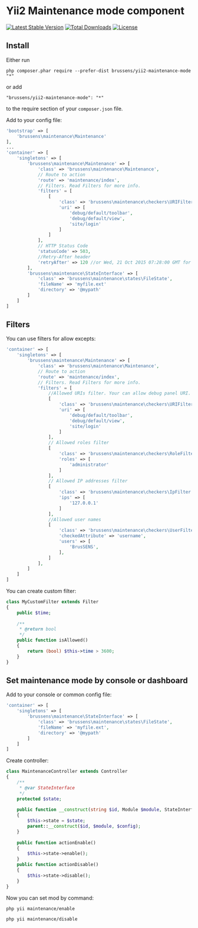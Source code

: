 # Yii2 Maintenance mode component
[![Latest Stable Version](https://poser.pugx.org/brussens/yii2-maintenance-mode/v/stable)](https://packagist.org/packages/brussens/yii2-maintenance-mode)
[![Total Downloads](https://poser.pugx.org/brussens/yii2-maintenance-mode/downloads)](https://packagist.org/packages/brussens/yii2-maintenance-mode)
[![License](https://poser.pugx.org/brussens/yii2-maintenance-mode/license)](https://packagist.org/packages/brussens/yii2-maintenance-mode)
## Install
Either run
```
php composer.phar require --prefer-dist brussens/yii2-maintenance-mode "*"
```

or add

```
"brussens/yii2-maintenance-mode": "*"
```

to the require section of your `composer.json` file.

Add to your config file:
```php
'bootstrap' => [
    'brussens\maintenance\Maintenance'
],
...
'container' => [
    'singletons' => [
        'brussens\maintenance\Maintenance' => [
            'class' => 'brussens\maintenance\Maintenance',
            // Route to action
            'route' => 'maintenance/index',
            // Filters. Read Filters for more info.
            'filters' = [
                [
                    'class' => 'brussens\maintenance\checkers\URIFilter',
                    'uri' => [
                        'debug/default/toolbar',
                        'debug/default/view',
                        'site/login'
                    ]
                ]
            ],
            // HTTP Status Code
            'statusCode' => 503,
            //Retry-After header
            'retryAfter' => 120 //or Wed, 21 Oct 2015 07:28:00 GMT for example
        ],
        'brussens\maintenance\StateInterface' => [
            'class' => 'brussens\maintenance\states\FileState',
            'fileName' => 'myfile.ext'
            'directory' => '@mypath'
        ]
    ]
]
```

## Filters
You can use filters for allow excepts:

```php
'container' => [
    'singletons' => [
        'brussens\maintenance\Maintenance' => [
            'class' => 'brussens\maintenance\Maintenance',
            // Route to action
            'route' => 'maintenance/index',
            // Filters. Read Filters for more info.
            'filters' = [
                //Allowed URIs filter. Your can allow debug panel URI.
                [
                    'class' => 'brussens\maintenance\checkers\URIFilter',
                    'uri' => [
                        'debug/default/toolbar',
                        'debug/default/view',
                        'site/login'
                    ]
                ],
                // Allowed roles filter
                [
                    'class' => 'brussens\maintenance\checkers\RoleFilter',
                    'roles' => [
                        'administrator'
                    ]
                ],
                // Allowed IP addresses filter
                [
                    'class' => 'brussens\maintenance\checkers\IpFilter',
                    'ips' => [
                        '127.0.0.1'
                    ]
                ],
                //Allowed user names
                [
                    'class' => 'brussens\maintenance\checkers\UserFilter',
                    'checkedAttribute' => 'username',
                    'users' => [
                        'BrusSENS',
                    ],
                ]
            ],
        ]
    ]
]
```
You can create custom filter:
```php
class MyCustomFilter extends Filter
{
    public $time;
    
    /**
     * @return bool
     */
    public function isAllowed()
    {
        return (bool) $this->time > 3600;
    }
}
```

## Set maintenance mode by console or dashboard

Add to your console or common config file:
```php
'container' => [
    'singletons' => [
        'brussens\maintenance\StateInterface' => [
            'class' => 'brussens\maintenance\states\FileState',
            'fileName' => 'myfile.ext',
            'directory' => '@mypath'
        ]
    ]
]
```
Create controller:
```php
class MaintenanceController extends Controller
{
    /**
     * @var StateInterface
     */
    protected $state;
    
    public function __construct(string $id, Module $module, StateInterface $state, array $config = [])
    {
        $this->state = $state;
        parent::__construct($id, $module, $config);
    }
    
    public function actionEnable()
    {
        $this->state->enable();
    }
    public function actionDisable()
    {
        $this->state->disable();
    }
}
```

Now you can set mod by command:
```
php yii maintenance/enable
```
```
php yii maintenance/disable
```
